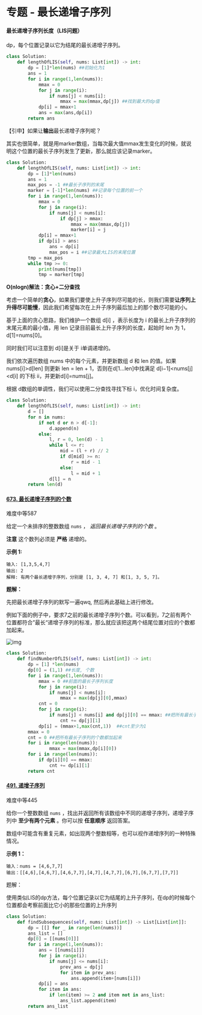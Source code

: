 # 专题 - 最长递增子序列

#### 最长递增子序列长度（LIS问题）

dp，每个位置记录以它为结尾的最长递增子序列。

```python
class Solution:
    def lengthOfLIS(self, nums: List[int]) -> int:
        dp = [1]*len(nums) ##初始化为1
        ans = 1
        for i in range(1,len(nums)):
            mmax = 0
            for j in range(i):
                if nums[j] < nums[i]:
                    mmax = max(mmax,dp[j]) ##找到最大的dp值
            dp[i] = mmax+1
            ans = max(ans,dp[i])
        return ans
```

【引申】如果让**输出**最长递增子序列呢？

其实也很简单，就是用marker数组，当每次最大值mmax发生变化的时候，就说明这个位置的最长子序列发生了更新，那么就应该记录marker。

```python
class Solution:
    def lengthOfLIS(self, nums: List[int]) -> int:
        dp = [1]*len(nums)
        ans = 1
        max_pos = -1 ##最长子序列的末尾
        marker = [-1]*len(nums) ##记录每个位置的前一个
        for i in range(1,len(nums)):
            mmax = 0
            for j in range(i):
                if nums[j] < nums[i]:
                    if dp[j] > mmax:
                        mmax = max(mmax,dp[j])
                        marker[i] = j
            dp[i] = mmax+1
            if dp[i] > ans: 
                ans = dp[i]
                max_pos = i ##记录最大LIS的末尾位置
        tmp = max_pos
        while tmp >= 0:
            print(nums[tmp])
            tmp = marker[tmp]
```

**O(nlogn)解法：贪心+二分查找**

考虑一个简单的**贪心**，如果我们要使上升子序列尽可能的长，则我们需要**让序列上升得尽可能慢**，因此我们希望每次在上升子序列最后加上的那个数尽可能的小。

基于上面的贪心思路，我们维护一个数组 d[i] ，表示长度为 i 的最长上升子序列的末尾元素的最小值，用 len 记录目前最长上升子序列的长度，起始时 len 为 1，d[1]=nums[0]。

同时我们可以注意到 d[i]是关于 i单调递增的。

我们依次遍历数组 nums 中的每个元素，并更新数组 d 和 len 的值。如果 nums[i]>d[len] 则更新 len = len + 1，否则在d[1…len]中找满足 d[i−1]<nums[j]<d[i] 的下标 ii，并更新d[i]=nums[j]。

根据 d数组的单调性，我们可以使用二分查找寻找下标 i，优化时间复杂度。

```python
class Solution:
    def lengthOfLIS(self, nums: List[int]) -> int:
        d = []
        for n in nums:
            if not d or n > d[-1]:
                d.append(n)
            else:
                l, r = 0, len(d) - 1
                while l <= r:
                    mid = (l + r) // 2
                    if d[mid] >= n:
                        r = mid - 1
                    else:
                        l = mid + 1
                d[l] = n
        return len(d)
```



#### [673. 最长递增子序列的个数](https://leetcode-cn.com/problems/number-of-longest-increasing-subsequence/)

难度中等587

给定一个未排序的整数数组 `nums` ， *返回最长递增子序列的个数* 。

**注意** 这个数列必须是 **严格** 递增的。

**示例 1:**

```
输入: [1,3,5,4,7]
输出: 2
解释: 有两个最长递增子序列，分别是 [1, 3, 4, 7] 和[1, 3, 5, 7]。
```

**题解：**

先把最长递增子序列的默写一遍qwq, 然后再此基础上进行修改。

例如下面的例子中，要求7之前的最长递增子序列个数。可以看到，7之前有两个位置都符合”最长“递增子序列的标准，那么就应该把这两个结尾位置对应的个数都加起来。

![img](https://pica.zhimg.com/80/v2-16006a3e4d2d695c5c00f58963ce5e43_1440w.png)

```python
class Solution:
    def findNumberOfLIS(self, nums: List[int]) -> int:
        dp = [1] *len(nums)
        dp[0] = (1,1) ##长度, 个数
        for i in range(1,len(nums)):
            mmax = 0 ##前面的最长子序列长度
            for j in range(i):
                if nums[j] < nums[i]:
                    mmax = max(dp[j][0],mmax)
            cnt = 0
            for j in range(i):
                if nums[j] < nums[i] and dp[j][0] == mmax: ##把所有最长子序列的个数都加起来
                    cnt += dp[j][1]
            dp[i] = (mmax+1,max(cnt,1))  ##cnt至少为1
        mmax = 0
        cnt = 0 ##把所有最长子序列的个数都加起来
        for i in range(len(nums)):
                mmax = max(mmax,dp[i][0])
        for i in range(len(nums)):
            if dp[i][0] == mmax:
                cnt += dp[i][1]
        return cnt
```







#### [491. 递增子序列](https://leetcode.cn/problems/increasing-subsequences/)

难度中等445

给你一个整数数组 `nums` ，找出并返回所有该数组中不同的递增子序列，递增子序列中 **至少有两个元素** 。你可以按 **任意顺序** 返回答案。

数组中可能含有重复元素，如出现两个整数相等，也可以视作递增序列的一种特殊情况。

**示例 1：**

```
输入：nums = [4,6,7,7]
输出：[[4,6],[4,6,7],[4,6,7,7],[4,7],[4,7,7],[6,7],[6,7,7],[7,7]]
```

题解：

使用类似LIS的dp方法，每个位置记录以它为结尾的上升子序列，在dp的时候每个位置都会考察前面比它小的那些位置的上升序列

```python
class Solution:
    def findSubsequences(self, nums: List[int]) -> List[List[int]]:
        dp = [[] for _ in range(len(nums))]
        ans_list = []
        dp[0] = [[nums[0]]]
        for i in range(1,len(nums)):
            ans = [[nums[i]]]
            for j in range(i):
                if nums[j] <= nums[i]:
                    prev_ans = dp[j]
                    for item in prev_ans:
                        ans.append(item+[nums[i]])
            dp[i] = ans
            for item in ans:
                if len(item) >= 2 and item not in ans_list:
                    ans_list.append(item)
        return ans_list
```

